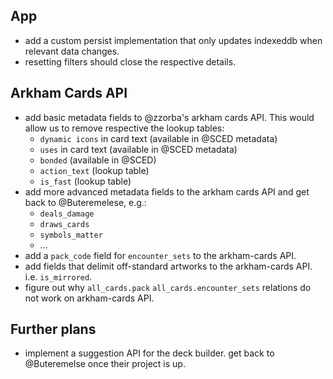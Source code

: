 ## App

- add a custom persist implementation that only updates indexeddb when relevant data changes.
- resetting filters should close the respective details.

## Arkham Cards API

- add basic metadata fields to @zzorba's arkham cards API. This would allow us to remove respective the lookup tables:
  - `dynamic icons` in card text (available in @SCED metadata)
  - `uses` in card text (available in @SCED metadata)
  - `bonded` (available in @SCED)
  - `action_text` (lookup table)
  - `is_fast` (lookup table)
- add more advanced metadata fields to the arkham cards API and get back to @Buteremelese, e.g.:
  - `deals_damage`
  - `draws_cards`
  - `symbols_matter`
  - ...
- add a `pack_code` field for `encounter_sets` to the arkham-cards API.
- add fields that delimit off-standard artworks to the arkham-cards API. i.e. `is_mirrored`.
- figure out why `all_cards.pack` `all_cards.encounter_sets` relations do not work on arkham-cards API.

## Further plans

- implement a suggestion API for the deck builder. get back to @Buteremelse once their project is up.
